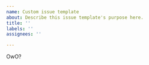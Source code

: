```yaml
---
name: Custom issue template
about: Describe this issue template's purpose here.
title: ''
labels: ''
assignees: ''

---
```


OwO?

